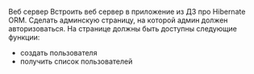 Веб сервер
Встроить веб сервер в приложение из ДЗ про Hibernate ORM. 
Сделать админскую страницу, на которой админ должен авторизоваться.
На странице должны быть доступны следующие функции:
- создать пользователя 
- получить список пользователей